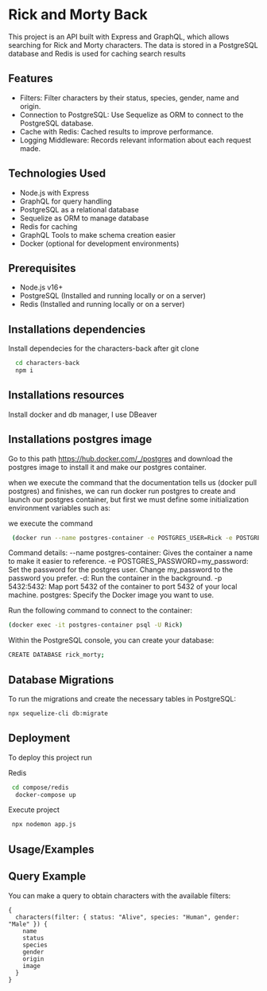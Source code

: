 
# Rick and Morty Back

This project is an API built with Express and GraphQL, which allows searching for Rick and Morty characters. The data is stored in a PostgreSQL database and Redis is used for caching search results

## Features

- Filters: Filter characters by their status, 
species, gender, name and origin.
- Connection to PostgreSQL: Use Sequelize as ORM to connect to the PostgreSQL database.
- Cache with Redis: Cached results to improve performance.
- Logging Middleware: Records relevant information about each request made.

## Technologies Used
- Node.js with Express
- GraphQL for query handling
- PostgreSQL as a relational database
- Sequelize as ORM to manage database
- Redis for caching
- GraphQL Tools to make schema creation easier
- Docker (optional for development environments)

## Prerequisites
- Node.js v16+
- PostgreSQL (Installed and running locally or on a server)
- Redis (Installed and running locally or on a server)

## Installations dependencies

Install dependecies for the characters-back after git clone 

```bash
  cd characters-back
  npm i
```

## Installations resources

Install docker and db manager, I use DBeaver 
   
## Installations postgres image

Go to this path https://hub.docker.com/_/postgres and download the postgres image to install it and make our postgres container.

when we execute the command that the documentation tells us
(docker pull postgres)
and finishes, we can run docker run postgres to create and launch our postgres container, but first we must define some initialization environment variables such as: 

we execute the command

```bash
 (docker run --name postgres-container -e POSTGRES_USER=Rick -e POSTGRES_PASSWORD=password123 -d -p 5432:5432 postgres)  
```
Command details:
--name postgres-container: Gives the container a name to make it easier to reference.
-e POSTGRES_PASSWORD=my_password: Set the password for the postgres user. Change my_password to the password you prefer.
-d: Run the container in the background.
-p 5432:5432: Map port 5432 of the container to port 5432 of your local machine.
postgres: Specify the Docker image you want to use.

Run the following command to connect to the container:

```bash
(docker exec -it postgres-container psql -U Rick)  
```
Within the PostgreSQL console, you can create your database:
```bash
CREATE DATABASE rick_morty;
```
## Database Migrations
To run the migrations and create the necessary tables in PostgreSQL:

```bash
npx sequelize-cli db:migrate
```
## Deployment

To deploy this project run

Redis
```bash
 cd compose/redis
  docker-compose up
```

Execute project
```bash
 npx nodemon app.js
```

## Usage/Examples

## Query Example
You can make a query to obtain characters with the available filters:

```query
{
  characters(filter: { status: "Alive", species: "Human", gender: "Male" }) {
    name
    status
    species
    gender
    origin
    image
  }
}
```


